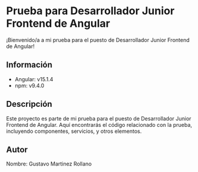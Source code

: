 # Prueba para Desarrollador Junior Frontend de Angular

¡Bienvenido/a a mi prueba para el puesto de Desarrollador Junior Frontend de Angular!

## Información

- Angular: v15.1.4
- npm: v9.4.0

## Descripción

Este proyecto es parte de mi prueba para el puesto de Desarrollador Junior Frontend de Angular. Aquí encontrarás el código relacionado con la prueba, incluyendo componentes, servicios, y otros elementos.

## Autor

Nombre: Gustavo Martinez Rollano
